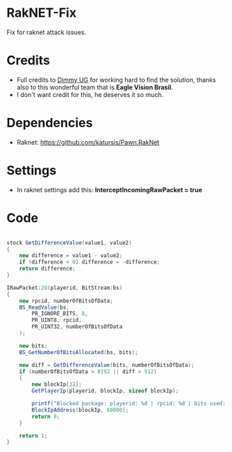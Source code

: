 # RakNET-Fix
Fix for raknet attack issues.

# Credits
- Full credits to [Dimmy UG](https://github.com/dimmyi) for working hard to find the solution, thanks also to this wonderful team that is **Eagle Vision Brasil**.
- I don't want credit for this, he deserves it so much.

# Dependencies
- Raknet: https://github.com/katursis/Pawn.RakNet

# Settings
- In raknet settings add this: **InterceptIncomingRawPacket = true**

# Code
```cs

stock GetDifferenceValue(value1, value2)
{
    new difference = value1 - value2;
    if (difference < 0) difference = -difference;
    return difference;
}

IRawPacket:20(playerid, BitStream:bs)
{
    new rpcid, numberOfBitsOfData;
    BS_ReadValue(bs, 
        PR_IGNORE_BITS, 8,
        PR_UINT8, rpcid,
        PR_UINT32, numberOfBitsOfData
    );

    new bits;
    BS_GetNumberOfBitsAllocated(bs, bits);

    new diff = GetDifferenceValue(bits, numberOfBitsOfData);
    if (numberOfBitsOfData > 8192 || diff > 512)
    {
        new blockIp[32];
        GetPlayerIp(playerid, blockIp, sizeof blockIp);

        printf("Blocked package: playerid: %d | rpcid: %d | bits used: %d | allocated bits: %d | diff: %d", playerid, rpcid, numberOfBitsOfData, bits, diff);
        BlockIpAddress(blockIp, 60000);
        return 0;
    }

    return 1;
}
```
